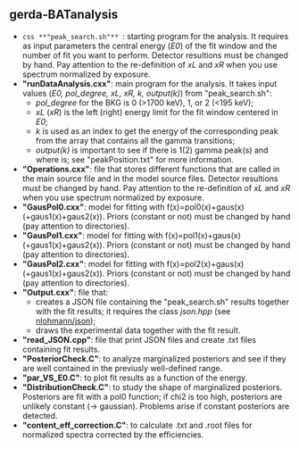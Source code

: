 ## gerda-BATanalysis
* ```css **"peak_search.sh"** ```: starting program for the analysis. It requires as input parameters the central energy (_E0_) of the fit window and the number of fit you want to perform. Detector resultions must be changed by hand. Pay attention to the re-definition of _xL_ and _xR_ when you use spectrum normalized by exposure.
* **"runDataAnalysis.cxx"**: main program for the analysis. It takes input values (_E0, pol_degree, xL, xR, k, output(k)_) from "peak_search.sh":
  * _pol_degree_ for the BKG is 0 (>1700 keV), 1, or 2 (<195 keV);
  * _xL_ (_xR_) is the left (right) energy limit for the fit window centered in _E0_;
  * _k_ is used as an index to get the energy of the corresponding peak from the array that contains all the gamma transitions;
  * _output(k)_ is important to see if there is 1(2) gamma peak(s) and where is; see "peakPosition.txt" for more information.
* **"Operations.cxx"**: file that stores different functions that are called in the main source file and in the model source files. Detector resultions must be changed by hand. Pay attention to the re-definition of _xL_ and _xR_ when you use spectrum normalized by exposure.
* **"GausPol0.cxx"**: model for fitting with f(x)=pol0(x)+gaus(x) (+gaus1(x)+gaus2(x)). Priors (constant or not) must be changed by hand (pay attention to directories).
* **"GausPol1.cxx"**: model for fitting with f(x)=pol1(x)+gaus(x) (+gaus1(x)+gaus2(x)). Priors (constant or not) must be changed by hand (pay attention to directories).
* **"GausPol2.cxx"**: model for fitting with f(x)=pol2(x)+gaus(x) (+gaus1(x)+gaus2(x)). Priors (constant or not) must be changed by hand (pay attention to directories).
* **"Output.cxx"**: file that:
  * creates a JSON file containing the "peak_search.sh" results together with the fit results; it requires the class _json.hpp_ (see [nlohmann/json](https://github.com/nlohmann/json));
  * draws the experimental data together with the fit result.
* **"read_JSON.cpp"**: file that print JSON files and create .txt files containing fit results.
* **"PosteriorCheck.C"**: to analyze marginalized posteriors and see if they are well contained in the previusly well-defined range.
* **"par_VS_E0.C"**: to plot fit results as a function of the energy.
* **"DistributionCheck.C"**: to study the shape of marginalized posteriors. Posteriors are fit with a pol0 function; if chi2 is too high, posteriors are unlikely constant (-> gaussian). Problems arise if constant posteriors are detected.
* **"content_eff_correction.C"**: to calculate .txt and .root files for normalized spectra corrected by the efficiencies.
